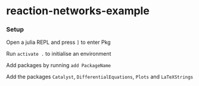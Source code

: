 # reaction-networks-example

### Setup

Open a julia REPL and press `]` to enter Pkg

Run `activate .` to initialise an environment

Add packages by running `add PackageName`

Add the packages `Catalyst`, `DifferentialEquations`, `Plots` and `LaTeXStrings`
